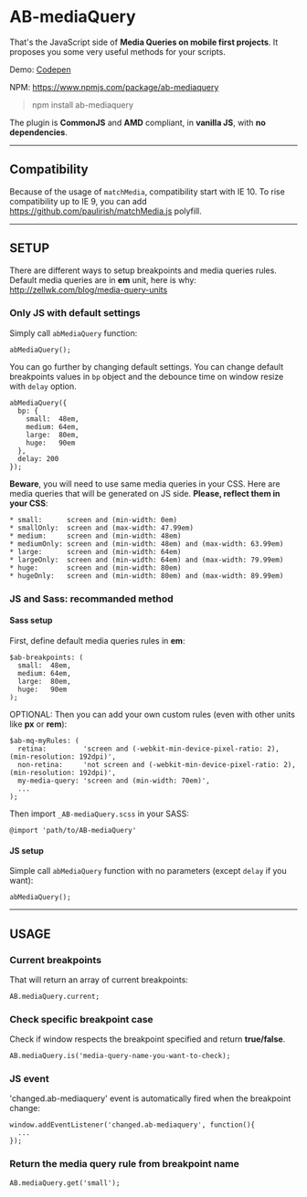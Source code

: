 # AB-mediaQuery
That's the JavaScript side of **Media Queries on mobile first projects**. It proposes you some very useful methods for your scripts.

Demo: [Codepen](http://codepen.io/lordfpx/pen/dXopOW?editors=0010)

NPM: https://www.npmjs.com/package/ab-mediaquery

> npm install ab-mediaquery

The plugin is **CommonJS** and **AMD** compliant, in **vanilla JS**, with **no dependencies**.

---

## Compatibility

Because of the usage of `matchMedia`, compatibility start with IE 10. To rise compatibility up to IE 9, you can add https://github.com/paulirish/matchMedia.js polyfill.

---

## SETUP

There are different ways to setup breakpoints and media queries rules. Default media queries are in **em** unit, here is why: http://zellwk.com/blog/media-query-units


### **Only JS with default settings**

Simply call `abMediaQuery` function:

```
abMediaQuery();
```

You can go further by changing default settings. You can change default breakpoints values in `bp` object and the debounce time on window resize with `delay` option.

```
abMediaQuery({
  bp: {
    small:  48em,
    medium: 64em,
    large:  80em,
    huge:   90em
  },
  delay: 200
});
```

**Beware**, you will need to use same media queries in your CSS. Here are media queries that will be generated on JS side. **Please, reflect them in your CSS**:
```
* small:      screen and (min-width: 0em)
* smallOnly:  screen and (max-width: 47.99em)
* medium:     screen and (min-width: 48em)
* mediumOnly: screen and (min-width: 48em) and (max-width: 63.99em)
* large:      screen and (min-width: 64em)
* largeOnly:  screen and (min-width: 64em) and (max-width: 79.99em)
* huge:       screen and (min-width: 80em)
* hugeOnly:   screen and (min-width: 80em) and (max-width: 89.99em)
```

### **JS and Sass: recommanded method**

#### Sass setup

First, define default media queries rules in **em**:

```
$ab-breakpoints: (
  small:  48em,
  medium: 64em,
  large:  80em,
  huge:   90em
);
```

OPTIONAL: Then you can add your own custom rules (even with other units like **px** or **rem**):

```
$ab-mq-myRules: (
  retina:         'screen and (-webkit-min-device-pixel-ratio: 2), (min-resolution: 192dpi)',
  non-retina:     'not screen and (-webkit-min-device-pixel-ratio: 2), (min-resolution: 192dpi)',
  my-media-query: 'screen and (min-width: 70em)',
  ...
);
```

Then import `_AB-mediaQuery.scss` in your SASS:

```
@import 'path/to/AB-mediaQuery'
```

#### JS setup

Simple call `abMediaQuery` function with no parameters (except `delay` if you want):

```
abMediaQuery();
```


---

## USAGE

### Current breakpoints

That will return an array of current breakpoints:

```
AB.mediaQuery.current;
```

### Check specific breakpoint case

Check if window respects the breakpoint specified and return **true/false**.

```
AB.mediaQuery.is('media-query-name-you-want-to-check);
```

### JS event
'changed.ab-mediaquery' event is automatically fired when the breakpoint change:

```
window.addEventListener('changed.ab-mediaquery', function(){
  ...
});
```

### Return the media query rule from breakpoint name

```
AB.mediaQuery.get('small');
```

